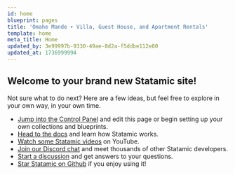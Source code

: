 ```yaml
---
id: home
blueprint: pages
title: 'Omahe Mande ∙ Villa, Guest House, and Apartment Rentals'
template: home
meta_title: Home
updated_by: 3e99997b-9330-49ae-8d2a-f5ddbe112e80
updated_at: 1736999994
---
```

## Welcome to your brand new Statamic site!

Not sure what to do next? Here are a few ideas, but feel free to explore in your own way, in your own time.

- [Jump into the Control Panel](/cp) and edit this page or begin setting up your own collections and blueprints.
- [Head to the docs](https://statamic.dev) and learn how Statamic works.
- [Watch some Statamic videos](https://youtube.com/statamic) on YouTube.
- [Join our Discord chat](https://statamic.com/discord) and meet thousands of other Statamic developers.
- [Start a discussion](https://github.com/statamic/cms/discussions) and get answers to your questions.
- [Star Statamic on Github](https://github.com/statamic/cms) if you enjoy using it!
